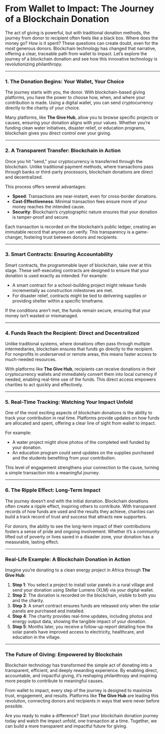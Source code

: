 # From Wallet to Impact: The Journey of a Blockchain Donation

The act of giving is powerful, but with traditional donation methods, the journey from donor to recipient often feels like a black box. Where does the money go? How is it spent? These questions can create doubt, even for the most generous donors. Blockchain technology has changed that narrative, offering a clear, traceable path from wallet to impact. Let’s explore the journey of a blockchain donation and see how this innovative technology is revolutionizing philanthropy.

---

### 1. **The Donation Begins: Your Wallet, Your Choice**

The journey starts with you, the donor. With blockchain-based giving platforms, you have the power to choose how, when, and where your contribution is made. Using a digital wallet, you can send cryptocurrency directly to the charity of your choice.

Many platforms, like **The Give Hub**, allow you to browse specific projects or causes, ensuring your donation aligns with your values. Whether you’re funding clean water initiatives, disaster relief, or education programs, blockchain gives you direct control over your giving.

---

### 2. **A Transparent Transfer: Blockchain in Action**

Once you hit "send," your cryptocurrency is transferred through the blockchain. Unlike traditional payment methods, where transactions pass through banks or third-party processors, blockchain donations are direct and decentralized. 

This process offers several advantages:
- **Speed**: Transactions are near-instant, even for cross-border donations.
- **Cost-Effectiveness**: Minimal transaction fees ensure more of your money reaches the intended cause.
- **Security**: Blockchain’s cryptographic nature ensures that your donation is tamper-proof and secure.

Each transaction is recorded on the blockchain’s public ledger, creating an immutable record that anyone can verify. This transparency is a game-changer, fostering trust between donors and recipients.

---

### 3. **Smart Contracts: Ensuring Accountability**

Smart contracts, the programmable layer of blockchain, take over at this stage. These self-executing contracts are designed to ensure that your donation is used exactly as intended. For example:
- A smart contract for a school-building project might release funds incrementally as construction milestones are met.
- For disaster relief, contracts might be tied to delivering supplies or providing shelter within a specific timeframe.

If the conditions aren’t met, the funds remain secure, ensuring that your money isn’t wasted or mismanaged.

---

### 4. **Funds Reach the Recipient: Direct and Decentralized**

Unlike traditional systems, where donations often pass through multiple intermediaries, blockchain ensures that funds go directly to the recipient. For nonprofits in underserved or remote areas, this means faster access to much-needed resources.

With platforms like **The Give Hub**, recipients can receive donations in their cryptocurrency wallets and immediately convert them into local currency if needed, enabling real-time use of the funds. This direct access empowers charities to act quickly and effectively.

---

### 5. **Real-Time Tracking: Watching Your Impact Unfold**

One of the most exciting aspects of blockchain donations is the ability to track your contribution in real time. Platforms provide updates on how funds are allocated and spent, offering a clear line of sight from wallet to impact.

For example:
- A water project might show photos of the completed well funded by your donation.
- An education program could send updates on the supplies purchased and the students benefiting from your contribution.

This level of engagement strengthens your connection to the cause, turning a simple transaction into a meaningful journey.

---

### 6. **The Ripple Effect: Long-Term Impact**

The journey doesn’t end with the initial donation. Blockchain donations often create a ripple effect, inspiring others to contribute. With transparent records of how funds are used and the results they achieve, charities can build a track record of trust and success that attracts new supporters.

For donors, the ability to see the long-term impact of their contributions fosters a sense of pride and ongoing involvement. Whether it’s a community lifted out of poverty or lives saved in a disaster zone, your donation has a measurable, lasting effect.

---

### Real-Life Example: A Blockchain Donation in Action

Imagine you’re donating to a clean energy project in Africa through **The Give Hub**:
1. **Step 1**: You select a project to install solar panels in a rural village and send your donation using Stellar Lumens (XLM) via your digital wallet. 
2. **Step 2**: The donation is recorded on the blockchain, visible to both you and the charity. 
3. **Step 3**: A smart contract ensures funds are released only when the solar panels are purchased and installed.
4. **Step 4**: The charity provides real-time updates, including photos and energy output data, showing the tangible impact of your donation. 
5. **Step 5**: Months later, you receive a follow-up report detailing how the solar panels have improved access to electricity, healthcare, and education in the village.

---

### The Future of Giving: Empowered by Blockchain

Blockchain technology has transformed the simple act of donating into a transparent, efficient, and deeply rewarding experience. By enabling direct, accountable, and impactful giving, it’s reshaping philanthropy and inspiring more people to contribute to meaningful causes.

From wallet to impact, every step of the journey is designed to maximize trust, engagement, and results. Platforms like **The Give Hub** are leading this revolution, connecting donors and recipients in ways that were never before possible.

Are you ready to make a difference? Start your blockchain donation journey today and watch the impact unfold, one transaction at a time. Together, we can build a more transparent and impactful future for giving.

